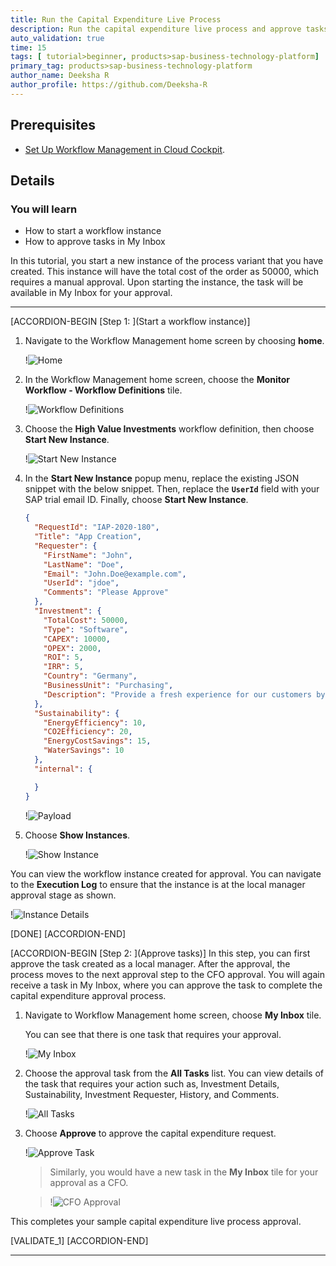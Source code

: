 ```yaml
---
title: Run the Capital Expenditure Live Process
description: Run the capital expenditure live process and approve tasks using My Inbox.
auto_validation: true
time: 15
tags: [ tutorial>beginner, products>sap-business-technology-platform]
primary_tag: products>sap-business-technology-platform
author_name: Deeksha R
author_profile: https://github.com/Deeksha-R
---
```


## Prerequisites
- [Set Up Workflow Management in Cloud Cockpit](cp-starter-ibpm-employeeonboarding-1-setup).

## Details
### You will learn
  - How to start a workflow instance
  - How to approve tasks in My Inbox

In this tutorial, you start a new instance of the process variant that you have created. This instance will have the total cost of the order as 50000, which requires a manual approval. Upon starting the instance, the task will be available in My Inbox for your approval.

---

[ACCORDION-BEGIN [Step 1: ](Start a workflow instance)]
1. Navigate to the Workflow Management home screen by choosing **home**.

    !![Home](cp-cf-workflowmanagement-runcapex-home.png)


2. In the Workflow Management home screen, choose the **Monitor Workflow - Workflow Definitions** tile.

    !![Workflow Definitions](cp-cf-workflowmanagement-runcapex-wfdef.png)

3. Choose the **High Value Investments** workflow definition, then choose **Start New Instance**.

    !![Start New Instance](cp-cf-workflowmanagement-runcapex-startinstance.png)

4. In the **Start New Instance** popup menu, replace the existing JSON snippet with the below snippet. Then, replace the **`UserId`** field with your SAP trial email ID. Finally, choose **Start New Instance**.

    ```JSON
    {
      "RequestId": "IAP-2020-180",
      "Title": "App Creation",
      "Requester": {
        "FirstName": "John",
        "LastName": "Doe",
        "Email": "John.Doe@example.com",
        "UserId": "jdoe",
        "Comments": "Please Approve"
      },
      "Investment": {
        "TotalCost": 50000,
        "Type": "Software",
        "CAPEX": 10000,
        "OPEX": 2000,
        "ROI": 5,
        "IRR": 5,
        "Country": "Germany",
        "BusinessUnit": "Purchasing",
        "Description": "Provide a fresh experience for our customers by providing new apps for our services"
      },
      "Sustainability": {
        "EnergyEfficiency": 10,
        "CO2Efficiency": 20,
        "EnergyCostSavings": 15,
        "WaterSavings": 10
      },
      "internal": {

      }
    }
    ```

      !![Payload](cp-cf-workflowmanagement-runcapex-payload.png)

4. Choose **Show Instances**.

    !![Show Instance](cp-cf-workflowmanagement-runcapex-showinstance.png)


You can view the workflow instance created for approval. You can navigate to the **Execution Log** to ensure that the instance is at the local manager approval stage as shown.

!![Instance Details](cp-cf-workflowmanagement-runcapex-instancedetails.png)

[DONE]
[ACCORDION-END]

[ACCORDION-BEGIN [Step 2: ](Approve tasks)]
  In this step, you can first approve the task created as a local manager. After the approval, the process moves to the next approval step to the CFO approval. You will again receive a task in My Inbox, where you can approve the task to complete the capital expenditure approval process.

1. Navigate to Workflow Management home screen, choose **My Inbox** tile.

    You can see that there is one task that requires your approval.

    !![My Inbox](cp-cf-workflowmanagement-runcapex-myinbox.png)

2. Choose the approval task from the **All Tasks** list. You can view details of the task that requires your action such as, Investment Details, Sustainability, Investment Requester, History, and Comments.

    !![All Tasks](cp-cf-workflowmanagement-runcapex-myinbox2.png)

3. Choose **Approve** to approve the capital expenditure request.

    !![Approve Task](cp-cf-workflowmanagement-runcapex-myinbox3.png)

    >Similarly, you would have a new task in the **My Inbox** tile for your approval as a CFO.

    >!![CFO Approval](cp-cf-workflowmanagement-runcapex-CFO.png)

This completes your sample capital expenditure live process approval.

[VALIDATE_1]
[ACCORDION-END]

---

